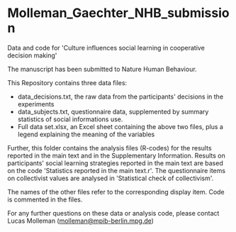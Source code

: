 # Molleman_Gaechter_NHB_submission
Data and code for 'Culture influences social learning in cooperative decision making'

The manuscript has been submitted to Nature Human Behaviour.

This Repository contains three data files:
- data_decisions.txt, the raw data from the participants' decisions in the experiments
- data_subjects.txt, questionnaire data, supplemented by summary statistics of social informations use.
- Full data set.xlsx, an Excel sheet containing the above two files, plus a legend explaining the meaning of the variables

Further, this folder contains the analysis files (R-codes) for the results reported in the main text and in the Supplementary Information. 
Results on participants' social learning strategies reported in the main text are based on the code 'Statistics reported in the main text.r'. The questionnaire items on collectivist values are analysed in 'Statistical check of collectivism'. 

The names of the other files refer to the corresponding display item. Code is commented in the files. 

For any further questions on these data or analysis code, please contact Lucas Molleman (molleman@mpib-berlin.mpg.de)
